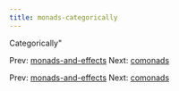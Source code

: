 ```yaml
---
title: monads-categorically
---
```


Categorically"

Prev:
[monads-and-effects](monads-and-effects.md)
Next: [comonads](comonads.md)

Prev:
[monads-and-effects](monads-and-effects.md)
Next: [comonads](comonads.md)
